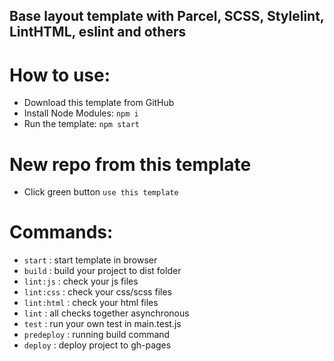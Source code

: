 ## Base layout template with Parcel, SCSS, Stylelint, LintHTML, eslint and others

# How to use:
- Download this template from GitHub
- Install Node Modules: `npm i`
- Run the template: `npm start`

# New repo from this template
- Click green button `use this template`

# Commands:
- `start` : start template in browser
- `build` : build your project to dist folder
- `lint:js` : check your js files
- `lint:css` : check your css/scss files
- `lint:html` : check your html files
- `lint` : all checks together asynchronous
- `test` : run your own test in main.test.js
- `predeploy` : running build command
- `deploy` : deploy project to gh-pages
